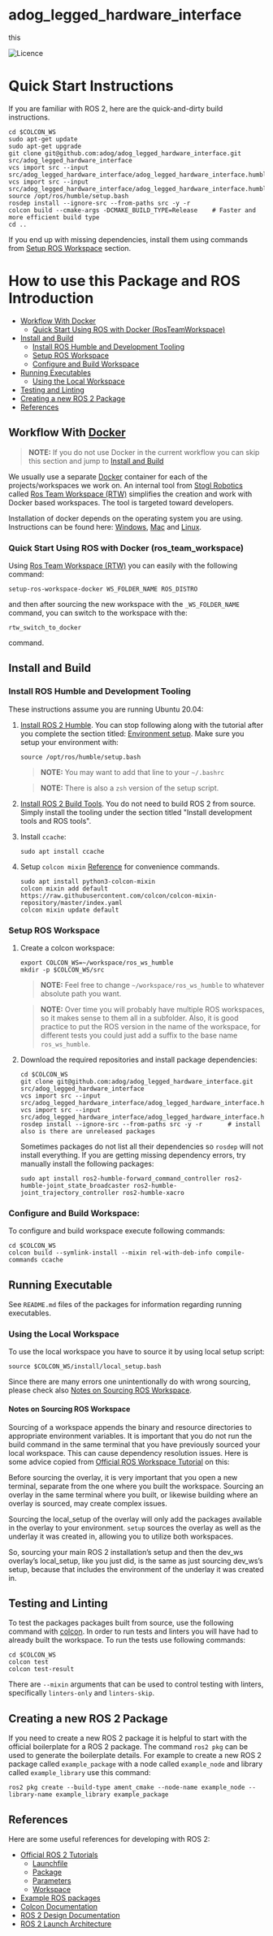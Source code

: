 adog_legged_hardware_interface
==========================================

this

![Licence](https://img.shields.io/badge/License-Apache-2.0-blue.svg)

# Quick Start Instructions

If you are familiar with ROS 2, here are the quick-and-dirty build instructions.

  ```
  cd $COLCON_WS
  sudo apt-get update
  sudo apt-get upgrade
  git clone git@github.com:adog/adog_legged_hardware_interface.git src/adog_legged_hardware_interface
  vcs import src --input src/adog_legged_hardware_interface/adog_legged_hardware_interface.humble.repos
  vcs import src --input src/adog_legged_hardware_interface/adog_legged_hardware_interface.humble.upstream.repos
  source /opt/ros/humble/setup.bash
  rosdep install --ignore-src --from-paths src -y -r
  colcon build --cmake-args -DCMAKE_BUILD_TYPE=Release    # Faster and more efficient build type
  cd ..
  ```
If you end up with missing dependencies, install them using commands from [Setup ROS Workspace](#setup-ros-workspace) section.

# How to use this Package and ROS Introduction

 - [Workflow With Docker](#workflow-with-docker)
   * [Quick Start Using ROS with Docker (RosTeamWorkspace)](#quick-start-using-ros-with-docker-rosteamworkspace)
 - [Install and Build](#install-and-build)
   * [Install ROS Humble and Development Tooling](#install-ros-humble-and-development-tooling)
   * [Setup ROS Workspace](#setup-ros-workspace)
   * [Configure and Build Workspace](#configure-and-build-workspace)
 - [Running Executables](#running-executables)
   * [Using the Local Workspace](#using-the-local-workspace)
 - [Testing and Linting](#testing-and-linting)
 - [Creating a new ROS 2 Package](#creating-a-new-ros2-package)
 - [References](#references)

## Workflow With [Docker](https://docs.docker.com/)

> **NOTE:** If you do not use Docker in the current workflow you can skip this section and jump to [Install and Build](#install-and-build)

We usually use a separate [Docker](https://docs.docker.com/) container for each of the projects/workspaces we work on.
An internal tool from [Stogl Robotics](https://stoglrobotics.de) called [Ros Team Workspace (RTW)](https://rtw.stoglrobotics.de) simplifies the creation and work with  Docker based workspaces.
The tool is targeted toward developers.

Installation of docker depends on the operating system you are using. Instructions can be found here: [Windows](https://docs.docker.com/desktop/install/windows-install/), [Mac](https://docs.docker.com/desktop/install/mac-install/) and [Linux](https://docs.docker.com/desktop/install/linux-install/).

### Quick Start Using ROS with Docker (ros_team_workspace)

Using [Ros Team Workspace (RTW)](https://rtw.stoglrobotics.de) you can easily with the following command:
```
setup-ros-workspace-docker WS_FOLDER_NAME ROS_DISTRO
```
and then after sourcing the new workspace with the `_WS_FOLDER_NAME` command, you can switch to the workspace with the:
```
rtw_switch_to_docker
```
command.

## Install and Build

### Install ROS Humble and Development Tooling

These instructions assume you are running Ubuntu 20.04:

1. [Install ROS 2 Humble](https://index.ros.org/doc/ros2/Installation/Humble/Linux-Install-Debians/).
   You can stop following along with the tutorial after you complete the section titled: [Environment setup](https://index.ros.org/doc/ros2/Installation/Humble/Linux-Install-Debians/#environment-setup).
   Make sure you setup your environment with:
   ```
   source /opt/ros/humble/setup.bash
   ```

   > **NOTE:** You may want to add that line to your `~/.bashrc`

   > **NOTE:** There is also a `zsh` version of the setup script.

1. [Install ROS 2 Build Tools](https://index.ros.org/doc/ros2/Installation/Humble/Linux-Development-Setup/#install-development-tools-and-ros-tools).
   You do not need to build ROS 2 from source.
   Simply install the tooling under the section titled "Install development tools and ROS tools".

1. Install `ccache`:
   ```
   sudo apt install ccache
   ```

1. Setup `colcon mixin` [Reference](https://github.com/colcon/colcon-mixin-repository) for convenience commands.
   ```
   sudo apt install python3-colcon-mixin
   colcon mixin add default https://raw.githubusercontent.com/colcon/colcon-mixin-repository/master/index.yaml
   colcon mixin update default
   ```

### Setup ROS Workspace

1. Create a colcon workspace:
   ```
   export COLCON_WS=~/workspace/ros_ws_humble
   mkdir -p $COLCON_WS/src
   ```

   > **NOTE:** Feel free to change `~/workspace/ros_ws_humble` to whatever absolute path you want.

   > **NOTE:** Over time you will probably have multiple ROS workspaces, so it makes sense to them all in a subfolder.
     Also, it is good practice to put the ROS version in the name of the workspace, for different tests you could just add a suffix to the base name `ros_ws_humble`.

1. Download the required repositories and install package dependencies:
   ```
   cd $COLCON_WS
   git clone git@github.com:adog/adog_legged_hardware_interface.git src/adog_legged_hardware_interface
   vcs import src --input src/adog_legged_hardware_interface/adog_legged_hardware_interface.humble.repos
   vcs import src --input src/adog_legged_hardware_interface/adog_legged_hardware_interface.humble.repos
   rosdep install --ignore-src --from-paths src -y -r       # install also is there are unreleased packages
   ```

   Sometimes packages do not list all their dependencies so `rosdep` will not install everything.
   If you are getting missing dependency errors, try manually install the following packages:
   ```
   sudo apt install ros2-humble-forward_command_controller ros2-humble-joint_state_broadcaster ros2-humble-joint_trajectory_controller ros2-humble-xacro
   ```

### Configure and Build Workspace:
To configure and build workspace execute following commands:
  ```
  cd $COLCON_WS
  colcon build --symlink-install --mixin rel-with-deb-info compile-commands ccache
  ```

## Running Executable

See `README.md` files of the packages for information regarding running executables.

<Add here some concrete data about current repository>

### Using the Local Workspace

To use the local workspace you have to source it by using local setup script:
  ```
  source $COLCON_WS/install/local_setup.bash
  ```
Since there are many errors one unintentionally do with wrong sourcing, please check also [Notes on Sourcing ROS Workspace](#notes-on-sourcing-ros-workspace).

#### Notes on Sourcing ROS Workspace

Sourcing of a workspace appends the binary and resource directories to appropriate environment variables.
It is important that you do not run the build command in the same terminal that you have previously sourced your local workspace.
This can cause dependency resolution issues.
Here is some advice copied from [Official ROS Workspace Tutorial](https://index.ros.org/doc/ros2/Tutorials/Workspace/Creating-A-Workspace/) on this:

Before sourcing the overlay, it is very important that you open a new terminal, separate from the one where you built the workspace.
Sourcing an overlay in the same terminal where you built, or likewise building where an overlay is sourced, may create complex issues.

Sourcing the local_setup of the overlay will only add the packages available in the overlay to your environment.
`setup` sources the overlay as well as the underlay it was created in, allowing you to utilize both workspaces.

So, sourcing your main ROS 2 installation’s setup and then the dev_ws overlay’s local_setup, like you just did, is the same as just sourcing dev_ws’s setup, because that includes the environment of the underlay it was created in.


## Testing and Linting

To test the packages packages built from source, use the following command with [colcon](https://colcon.readthedocs.io/en/released/).
In order to run tests and linters you will have had to already built the workspace.
To run the tests use following commands:
  ```
  cd $COLCON_WS
  colcon test
  colcon test-result
  ```

There are `--mixin` arguments that can be used to control testing with linters, specifically `linters-only` and `linters-skip`.

## Creating a new ROS 2 Package

If you need to create a new ROS 2 package it is helpful to start with the official boilerplate for a ROS 2 package.
The command `ros2 pkg` can be used to generate the boilerplate details.
For example to create a new ROS 2 package called `example_package` with a node called `example_node` and library called `example_library` use this command:
  ```
  ros2 pkg create --build-type ament_cmake --node-name example_node --library-name example_library example_package
  ```

## References

Here are some useful references for developing with ROS 2:

 - [Official ROS 2 Tutorials](https://index.ros.org/doc/ros2/Tutorials/)
   * [Launchfile](https://index.ros.org/doc/ros2/Tutorials/Launch-Files/Creating-Launch-Files/)
   * [Package](https://index.ros.org/doc/ros2/Tutorials/Creating-Your-First-ROS2-Package/)
   * [Parameters](https://index.ros.org/doc/ros2/Tutorials/Parameters/Understanding-ROS2-Parameters/)
   * [Workspace](https://index.ros.org/doc/ros2/Tutorials/Workspace/Creating-A-Workspace/)
 - [Example ROS packages](https://github.com/ros2/examples)
 - [Colcon Documentation](https://colcon.readthedocs.io/en/released/#)
 - [ROS 2 Design Documentation](https://design.ros2.org/)
 - [ROS 2 Launch Architecture](https://github.com/ros2/launch/blob/master/launch/doc/source/architecture.rst)
